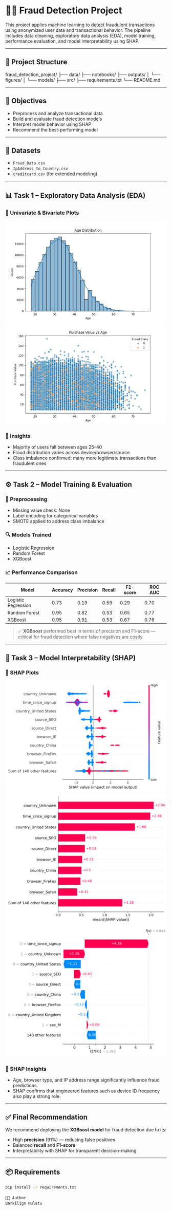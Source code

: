# 🕵️‍♂️ Fraud Detection Project

This project applies machine learning to detect fraudulent transactions using anonymized user data and transactional behavior. The pipeline includes data cleaning, exploratory data analysis (EDA), model training, performance evaluation, and model interpretability using SHAP.

---

## 📁 Project Structure

fraud_detection_project/
├── data/
├── notebooks/
├── outputs/
│ └── figures/
│ └── models/
├── src/
├── requirements.txt
└── README.md


---

## 📌 Objectives

- Preprocess and analyze transactional data
- Build and evaluate fraud detection models
- Interpret model behavior using SHAP
- Recommend the best-performing model

---

## 🧪 Datasets

- `Fraud_Data.csv`
- `IpAddress_to_Country.csv`
- `creditcard.csv` (for extended modeling)

---

## 📊 Task 1 – Exploratory Data Analysis (EDA)

### 🔹 Univariate & Bivariate Plots

![Age Distribution](https://raw.githubusercontent.com/restinbark/fraud_detection_project/main/outputs/figures/age_distribution.png)  
![Purchase Value vs Age](https://raw.githubusercontent.com/restinbark/fraud_detection_project/main/outputs/figures/purchase_vs_age.png)

### 🔹 Insights

- Majority of users fall between ages 25–40
- Fraud distribution varies across device/browser/source
- Class imbalance confirmed: many more legitimate transactions than fraudulent ones

---

## ⚙️ Task 2 – Model Training & Evaluation

### 🧹 Preprocessing

- Missing value check: None
- Label encoding for categorical variables
- SMOTE applied to address class imbalance

### 🔍 Models Trained

- Logistic Regression
- Random Forest
- XGBoost

### 📈 Performance Comparison

| Model               | Accuracy | Precision | Recall | F1-score | ROC AUC |
|---------------------|----------|-----------|--------|----------|---------|
| Logistic Regression | 0.73     | 0.19      | 0.59   | 0.29     | 0.70    |
| Random Forest       | 0.95     | 0.82      | 0.53   | 0.65     | 0.77    |
| XGBoost             | 0.95     | 0.91      | 0.53   | 0.67     | 0.76    |

> ✅ **XGBoost** performed best in terms of precision and F1-score — critical for fraud detection where false negatives are costly.

---

## 🧠 Task 3 – Model Interpretability (SHAP)

### 🔹 SHAP Plots

![SHAP Beeswarm](https://raw.githubusercontent.com/restinbark/fraud_detection_project/main/outputs/figures/shap_beeswarm_plot.png)  
![SHAP Global Bar Plot](https://raw.githubusercontent.com/restinbark/fraud_detection_project/main/outputs/figures/shap_global_bar_plot.png)  
![SHAP Waterfall](https://raw.githubusercontent.com/restinbark/fraud_detection_project/main/outputs/figures/shap_waterfall_plot.png)

### 🔹 SHAP Insights

- Age, browser type, and IP address range significantly influence fraud predictions.
- SHAP confirms that engineered features such as device ID frequency also play a strong role.

---

## ✅ Final Recommendation

We recommend deploying the **XGBoost model** for fraud detection due to its:

- High **precision** (91%) — reducing false positives
- Balanced **recall** and **F1-score**
- Interpretability with SHAP for transparent decision-making

---

## 📦 Requirements

```bash
pip install -r requirements.txt

👨‍💻 Author
Barkilign Mulatu 